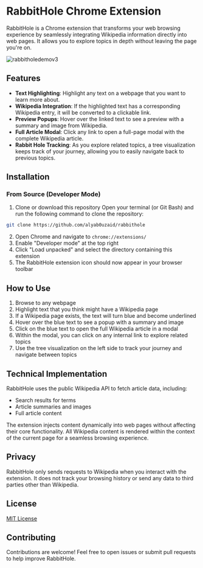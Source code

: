 # RabbitHole Chrome Extension

RabbitHole is a Chrome extension that transforms your web browsing experience by seamlessly integrating Wikipedia information directly into web pages. It allows you to explore topics in depth without leaving the page you're on.

![rabbitholedemov3](https://github.com/user-attachments/assets/11dbc744-c8c6-4332-b2c6-fa16e14cbe3e)

## Features

- **Text Highlighting**: Highlight any text on a webpage that you want to learn more about.
- **Wikipedia Integration**: If the highlighted text has a corresponding Wikipedia entry, it will be converted to a clickable link.
- **Preview Popups**: Hover over the linked text to see a preview with a summary and image from Wikipedia.
- **Full Article Modal**: Click any link to open a full-page modal with the complete Wikipedia article.
- **Rabbit Hole Tracking**: As you explore related topics, a tree visualization keeps track of your journey, allowing you to easily navigate back to previous topics.

## Installation

### From Source (Developer Mode)

1. Clone or download this repository
   Open your terminal (or Git Bash) and run the following command to clone the repository:
  ```bash
  git clone https://github.com/alyab0uzaid/rabbithole
  ```
2. Open Chrome and navigate to `chrome://extensions/`
3. Enable "Developer mode" at the top right
4. Click "Load unpacked" and select the directory containing this extension
5. The RabbitHole extension icon should now appear in your browser toolbar

## How to Use

1. Browse to any webpage
2. Highlight text that you think might have a Wikipedia page
3. If a Wikipedia page exists, the text will turn blue and become underlined
4. Hover over the blue text to see a popup with a summary and image
5. Click on the blue text to open the full Wikipedia article in a modal
6. Within the modal, you can click on any internal link to explore related topics
7. Use the tree visualization on the left side to track your journey and navigate between topics

## Technical Implementation

RabbitHole uses the public Wikipedia API to fetch article data, including:
- Search results for terms
- Article summaries and images
- Full article content

The extension injects content dynamically into web pages without affecting their core functionality. All Wikipedia content is rendered within the context of the current page for a seamless browsing experience.

## Privacy

RabbitHole only sends requests to Wikipedia when you interact with the extension. It does not track your browsing history or send any data to third parties other than Wikipedia.

## License

[MIT License](LICENSE)

## Contributing

Contributions are welcome! Feel free to open issues or submit pull requests to help improve RabbitHole.
